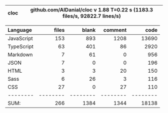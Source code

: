 | cloc | github.com/AlDanial/cloc v 1.88 T=0.22 s (1183.3 files/s, 92822.7 lines/s) |
| ---- | -------------------------------------------------------------------------- |

| Language   |    files |    blank |  comment |     code |
| :--------- | -------: | -------: | -------: | -------: |
| JavaScript |      153 |      893 |     1208 |    13690 |
| TypeScript |       63 |      401 |       86 |     2920 |
| Markdown   |        7 |       61 |        0 |      956 |
| JSON       |        7 |        0 |        0 |      196 |
| HTML       |        3 |        3 |       20 |      150 |
| Sass       |        6 |       26 |        3 |      116 |
| CSS        |       27 |        0 |       27 |      110 |
| --------   | -------- | -------- | -------- | -------- |
| SUM:       |      266 |     1384 |     1344 |    18138 |
